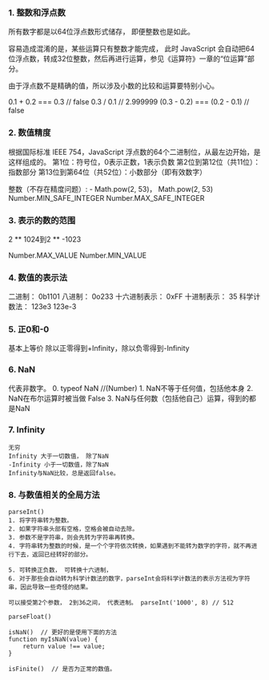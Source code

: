 ### 1. 整数和浮点数

所有数字都是以64位浮点数形式储存， 即便整数也是如此。

容易造成混淆的是，某些运算只有整数才能完成，
此时 JavaScript 会自动把64位浮点数，转成32位整数，然后再进行运算，参见《运算符》一章的“位运算”部分。

由于浮点数不是精确的值，所以涉及小数的比较和运算要特别小心。

0.1 + 0.2 === 0.3   // false
0.3 / 0.1           // 2.999999
(0.3 - 0.2) === (0.2 - 0.1)     // false


### 2. 数值精度

根据国际标准 IEEE 754，JavaScript 浮点数的64个二进制位，从最左边开始，是这样组成的。
第1位：符号位，0表示正数，1表示负数
第2位到第12位（共11位）：指数部分
第13位到第64位（共52位）：小数部分（即有效数字）

整数（不存在精度问题）: - Math.pow(2, 53)， Math.pow(2, 53)
Number.MIN_SAFE_INTEGER
Number.MAX_SAFE_INTEGER

### 3. 表示的数的范围

2 ** 1024到2 ** -1023


Number.MAX_VALUE
Number.MIN_VALUE

### 4. 数值的表示法

二进制：            0b1101
八进制：            0o233
十六进制表示：     0xFF
十进制表示：       35
科学计数法：      123e3  123e-3

### 5. 正0和-0

基本上等价
除以正零得到+Infinity，除以负零得到-Infinity

### 6. NaN

代表非数字。 
    0. typeof NaN //(Number) 
    1. NaN不等于任何值，包括他本身
    2. NaN在布尔运算时被当做 False
    3. NaN与任何数（包括他自己）运算，得到的都是NaN

### 7. Infinity 
    无穷
    Infinity 大于一切数值， 除了NaN
    -Infinity 小于一切数值，除了NaN
    Infinity与NaN比较，总是返回false。

### 8. 与数值相关的全局方法
    
    parseInt()
    1. 将字符串转为整数。
    2. 如果字符串头部有空格，空格会被自动去除。
    3. 参数不是字符串，则会先转为字符串再转换。
    4. 字符串转为整数的时候，是一个个字符依次转换，如果遇到不能转为数字的字符，就不再进行下去，返回已经转好的部分。

    5. 可转换正负数， 可转换十六进制， 
    6. 对于那些会自动转为科学计数法的数字，parseInt会将科学计数法的表示方法视为字符串，因此导致一些奇怪的结果。

    可以接受第2个参数， 2到36之间， 代表进制。 parseInt('1000', 8) // 512

    parseFloat()

    isNaN()  // 更好的是使用下面的方法
    function myIsNaN(value) {
        return value !== value;
    }

    isFinite()  // 是否为正常的数值。


